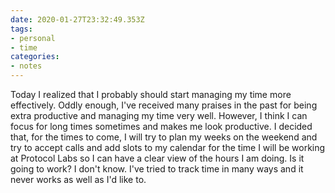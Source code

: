 ```yaml
---
date: 2020-01-27T23:32:49.353Z
tags:
- personal
- time
categories:
- notes
---
```


Today I realized that I probably should start managing my time more effectively. Oddly enough, I've received many praises in the past for being extra productive and managing my time very well. However, I think I can focus for long times sometimes and makes me look productive. I decided that, for the times to come, I will try to plan my weeks on the weekend and try to accept calls and add slots to my calendar for the time I will be working at Protocol Labs so I can have a clear view of the hours I am doing. Is it going to work? I don't know. I've tried to track time in many ways and it never works as well as I'd like to.
